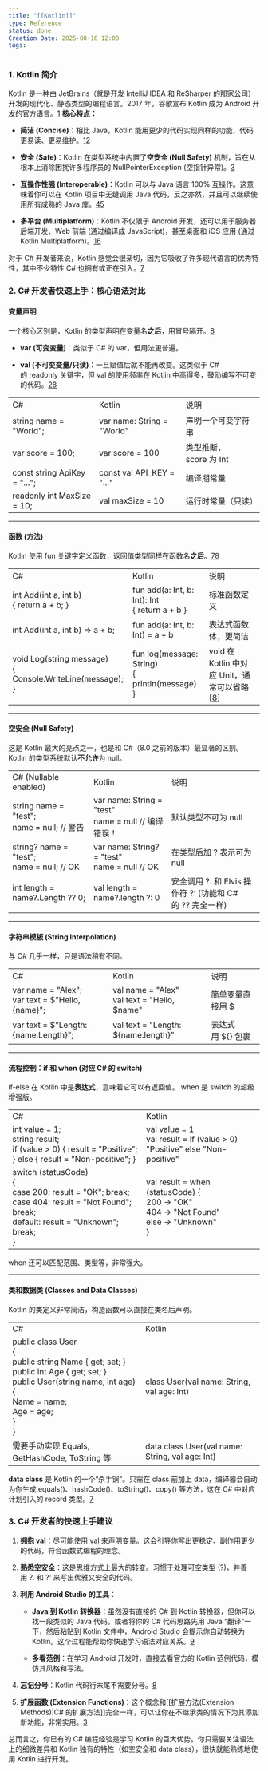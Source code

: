 ```yaml
---
title: "[[Kotlin]]"
type: Reference
status: done
Creation Date: 2025-08-16 12:08
tags:
---
```

### 1. Kotlin 简介

Kotlin 是一种由 JetBrains（就是开发 IntelliJ IDEA 和 ReSharper 的那家公司）开发的现代化、静态类型的编程语言。2017 年，谷歌宣布 Kotlin 成为 Android 开发的官方语言。[1](https://www.google.com/url?sa=E&q=https%3A%2F%2Fvertexaisearch.cloud.google.com%2Fgrounding-api-redirect%2FAUZIYQHapS1gj3OzBRs2Es2qAxA_rDN0xtT0DnSEwLNCbpVSoXwHqiG-RnnOAdLOneG_ywIN3aGGQhXbaRk9FxsMXy1E6lh7FT7elqESHj1yzbd8eYOAZbr_LA5JmtQmuyYz5PXJUJTqw0or1h7CdWdJupRSgUOIz-SmojA%3D) 
**核心特点：**
- **简洁 (Concise)**：相比 Java，Kotlin 能用更少的代码实现同样的功能，代码更易读、更易维护。[1](https://www.google.com/url?sa=E&q=https%3A%2F%2Fvertexaisearch.cloud.google.com%2Fgrounding-api-redirect%2FAUZIYQHapS1gj3OzBRs2Es2qAxA_rDN0xtT0DnSEwLNCbpVSoXwHqiG-RnnOAdLOneG_ywIN3aGGQhXbaRk9FxsMXy1E6lh7FT7elqESHj1yzbd8eYOAZbr_LA5JmtQmuyYz5PXJUJTqw0or1h7CdWdJupRSgUOIz-SmojA%3D)[2](https://www.google.com/url?sa=E&q=https%3A%2F%2Fvertexaisearch.cloud.google.com%2Fgrounding-api-redirect%2FAUZIYQGm_LUjuSdZp4hQY2set0iUJ2sK1ZTzS8dFllOh3X6pYZ2dHjQWL7Qv-W0lYkOqEmlEmImHHAS12rTJ-ySkE3NN68tWwYSU-_m6OqQYQvxLIWjT6iFR7sVbwKWH7v0430-XpOLWyFjDrXcWCcqdteqgsJsxZP2w8Qs3tNFM) 
- **安全 (Safe)**：Kotlin 在类型系统中内置了**空安全 (Null Safety)** 机制，旨在从根本上消除困扰许多程序员的 NullPointerException (空指针异常)。[3](https://www.google.com/url?sa=E&q=https%3A%2F%2Fvertexaisearch.cloud.google.com%2Fgrounding-api-redirect%2FAUZIYQEj88rVAprRVN3LKemWYC80VOL94LjllMyCU-rCrUHYhUG2LcnW7iqw9t_K600XV0-tGVivK1fTTdf1Qrd_cgerlKTTPXvi2HZERO3jQi4er3B58nQLjFI0GxTqjws4_ceaLKvAbjSvFcj9) 
    
- **互操作性强 (Interoperable)**：Kotlin 可以与 Java 语言 100% 互操作。这意味着你可以在 Kotlin 项目中无缝调用 Java 代码，反之亦然，并且可以继续使用所有成熟的 Java 库。[4](https://www.google.com/url?sa=E&q=https%3A%2F%2Fvertexaisearch.cloud.google.com%2Fgrounding-api-redirect%2FAUZIYQGVcdL1ensCXRCN_OY6N42zIVYLmjHpvY9x9IcWFWsjpazKqgREyxv0W2JN-ufFgIJYyC_ZRxj4K-7Pz_qJsZeb6iVMebyg4EXpRLkjbKoVYTisExCdGZnneHKSxsVvUTZwYuZ2Zw%3D%3D)[5](https://www.google.com/url?sa=E&q=https%3A%2F%2Fvertexaisearch.cloud.google.com%2Fgrounding-api-redirect%2FAUZIYQFvuDXNulFFOD5xRUj7YjZs_1clZBvIDKZV1BOb7uNRYGRuuwPHq2BzwHOZFKA3VIdO8xF9NqAMIfuFd-gJst4e6ohuGcjf79q90q3qJfl_ozOYqPGmoRhWDPfMStoWx0luvt6t9dCJxsqzhKIL) 
    
- **多平台 (Multiplatform)**：Kotlin 不仅限于 Android 开发，还可以用于服务器后端开发、Web 前端 (通过编译成 JavaScript)，甚至桌面和 iOS 应用 (通过 Kotlin Multiplatform)。[1](https://www.google.com/url?sa=E&q=https%3A%2F%2Fvertexaisearch.cloud.google.com%2Fgrounding-api-redirect%2FAUZIYQHapS1gj3OzBRs2Es2qAxA_rDN0xtT0DnSEwLNCbpVSoXwHqiG-RnnOAdLOneG_ywIN3aGGQhXbaRk9FxsMXy1E6lh7FT7elqESHj1yzbd8eYOAZbr_LA5JmtQmuyYz5PXJUJTqw0or1h7CdWdJupRSgUOIz-SmojA%3D)[6](https://www.google.com/url?sa=E&q=https%3A%2F%2Fvertexaisearch.cloud.google.com%2Fgrounding-api-redirect%2FAUZIYQGkEDJAPUHJ-RPMcBjELB_8q06qfGzlSodoGFjxKZV2KeqqN2JfBaC8o-KEpujsBLbJdiwAyjwAgToU_cPc-yMBdmULWkasDPg39NM4DEq-eDzy9pU9CshM07nm6xA3xM9AKC5K7pqLmPVbmBwTLfOclyWrKaq92ox3FhDdBplJ5bkFIY1iQVSrGShyms4QyVfvc5uMtQ%3D%3D) 
    

对于 C# 开发者来说，Kotlin 感觉会很亲切，因为它吸收了许多现代语言的优秀特性，其中不少特性 C# 也拥有或正在引入。[7](https://www.google.com/url?sa=E&q=https%3A%2F%2Fvertexaisearch.cloud.google.com%2Fgrounding-api-redirect%2FAUZIYQGNcKJheJ0rgT4YKHy0wHCWPxlM0Kx7VGZbRY_Nms3ontNHcCMpkc832_DsQiGdi5FM6B9kNCaHI9wx8zzwCrFCTqdM2cs4DvPMHR3hxEq6WNM4Lr9PnD5yEGImXayHENT8JFTsfQ%3D%3D) 

### 2. C# 开发者快速上手：核心语法对比
#### **变量声明**

一个核心区别是，Kotlin 的类型声明在变量名**之后**，用冒号隔开。[8](https://www.google.com/url?sa=E&q=https%3A%2F%2Fvertexaisearch.cloud.google.com%2Fgrounding-api-redirect%2FAUZIYQExvIAaI9NTP36Fd0UZg52xfLkbb2nAuIRUTVDP-G1eQNK6tI18T7YvRAjQdBfM_vKboVWQJX667RfvvUn2DpaSC_Ri0VZtXfjwTT1C-uc9DvAni6oE_Ms77P9J5CaELKUICOYgvWmGwsi6up9wQ3MWPLF4pf-AcVO0trN0) 

- **var (可变变量)**：类似于 C# 的 var，但用法更普遍。
    
- **val (不可变变量/只读)**：一旦赋值后就不能再改变。这类似于 C# 的 readonly 关键字，但 val 的使用频率在 Kotlin 中高得多，鼓励编写不可变的代码。[2](https://www.google.com/url?sa=E&q=https%3A%2F%2Fvertexaisearch.cloud.google.com%2Fgrounding-api-redirect%2FAUZIYQGm_LUjuSdZp4hQY2set0iUJ2sK1ZTzS8dFllOh3X6pYZ2dHjQWL7Qv-W0lYkOqEmlEmImHHAS12rTJ-ySkE3NN68tWwYSU-_m6OqQYQvxLIWjT6iFR7sVbwKWH7v0430-XpOLWyFjDrXcWCcqdteqgsJsxZP2w8Qs3tNFM)[8](https://www.google.com/url?sa=E&q=https%3A%2F%2Fvertexaisearch.cloud.google.com%2Fgrounding-api-redirect%2FAUZIYQExvIAaI9NTP36Fd0UZg52xfLkbb2nAuIRUTVDP-G1eQNK6tI18T7YvRAjQdBfM_vKboVWQJX667RfvvUn2DpaSC_Ri0VZtXfjwTT1C-uc9DvAni6oE_Ms77P9J5CaELKUICOYgvWmGwsi6up9wQ3MWPLF4pf-AcVO0trN0) 
    
|   |   |   |
|---|---|---|
|C#|Kotlin|说明|
|string name = "World";|var name: String = "World"|声明一个可变字符串|
|var score = 100;|var score = 100|类型推断，score 为 Int|
|const string ApiKey = "...";|const val API_KEY = "..."|编译期常量|
|readonly int MaxSize = 10;|val maxSize = 10|运行时常量（只读）|

---
#### **函数 (方法)**
Kotlin 使用 fun 关键字定义函数，返回值类型同样在函数名**之后**。[7](https://www.google.com/url?sa=E&q=https%3A%2F%2Fvertexaisearch.cloud.google.com%2Fgrounding-api-redirect%2FAUZIYQGNcKJheJ0rgT4YKHy0wHCWPxlM0Kx7VGZbRY_Nms3ontNHcCMpkc832_DsQiGdi5FM6B9kNCaHI9wx8zzwCrFCTqdM2cs4DvPMHR3hxEq6WNM4Lr9PnD5yEGImXayHENT8JFTsfQ%3D%3D)[8](https://www.google.com/url?sa=E&q=https%3A%2F%2Fvertexaisearch.cloud.google.com%2Fgrounding-api-redirect%2FAUZIYQExvIAaI9NTP36Fd0UZg52xfLkbb2nAuIRUTVDP-G1eQNK6tI18T7YvRAjQdBfM_vKboVWQJX667RfvvUn2DpaSC_Ri0VZtXfjwTT1C-uc9DvAni6oE_Ms77P9J5CaELKUICOYgvWmGwsi6up9wQ3MWPLF4pf-AcVO0trN0) 

|   |   |   |
|---|---|---|
|C#|Kotlin|说明|
|int Add(int a, int b)<br/>{ return a + b; }|fun add(a: Int, b: Int): Int <br/>{ return a + b }|标准函数定义|
|int Add(int a, int b) => a + b;|fun add(a: Int, b: Int) = a + b|表达式函数体，更简洁|
|void Log(string message)<br/>{ Console.WriteLine(message); }|fun log(message: String) <br/>{ println(message) }|void 在 Kotlin 中对应 Unit，通常可以省略[[8](https://www.google.com/url?sa=E&q=https%3A%2F%2Fvertexaisearch.cloud.google.com%2Fgrounding-api-redirect%2FAUZIYQExvIAaI9NTP36Fd0UZg52xfLkbb2nAuIRUTVDP-G1eQNK6tI18T7YvRAjQdBfM_vKboVWQJX667RfvvUn2DpaSC_Ri0VZtXfjwTT1C-uc9DvAni6oE_Ms77P9J5CaELKUICOYgvWmGwsi6up9wQ3MWPLF4pf-AcVO0trN0)]|

---

#### **空安全 (Null Safety)**

这是 Kotlin 最大的亮点之一，也是和 C#（8.0 之前的版本）最显著的区别。Kotlin 的类型系统默认**不允许**为 null。

|   |   |   |
|---|---|---|
|C# (Nullable enabled)|Kotlin|说明|
|string name = "test";<br/>name = null; // 警告|var name: String = "test"<br/>name = null // 编译错误！|默认类型不可为 null|
|string? name = "test";<br/>name = null; // OK|var name: String? = "test"<br/>name = null // OK|在类型后加 ? 表示可为 null|
|int length = name?.Length ?? 0;|val length = name?.length ?: 0|安全调用 ?. 和 Elvis 操作符 ?: (功能和 C# 的 ?? 完全一样)|

---

#### **字符串模板 (String Interpolation)**
与 C# 几乎一样，只是语法稍有不同。

|   |   |   |
|---|---|---|
|C#|Kotlin|说明|
|var name = "Alex"; <br/>var text = $"Hello, {name}";|val name = "Alex" <br/>val text = "Hello, $name"|简单变量直接用 $|
|var text = $"Length: {name.Length}";|val text = "Length: ${name.length}"|表达式用 ${} 包裹|

---

#### **流程控制：if 和 when (对应 C# 的 switch)**

if-else 在 Kotlin 中是**表达式**，意味着它可以有返回值。 when 是 switch 的超级增强版。

|   |   |
|---|---|
|C#|Kotlin|
|int value = 1;<br/>string result;<br/>if (value > 0) { result = "Positive"; } else { result = "Non-positive"; }|val value = 1<br/>val result = if (value > 0) "Positive" else "Non-positive"|
|switch (statusCode)<br/>{<br/>case 200: result = "OK"; break;<br/>case 404: result = "Not Found"; break;<br/>default: result = "Unknown"; break;<br/>}|val result = when (statusCode) {<br/>200 -> "OK"<br/>404 -> "Not Found"<br/>else -> "Unknown"<br/>}|

when 还可以匹配范围、类型等，非常强大。

---

#### **类和数据类 (Classes and Data Classes)**

Kotlin 的类定义非常简洁，构造函数可以直接在类名后声明。

|   |   |
|---|---|
|C#|Kotlin|
|public class User <br/>{<br/>public string Name { get; set; }<br/>public int Age { get; set; }<br/>public User(string name, int age)<br/>{<br/>Name = name;<br/>Age = age;<br/>}<br/>}|class User(val name: String, val age: Int)|
|需要手动实现 Equals, GetHashCode, ToString 等|data class User(val name: String, val age: Int)|

**data class** 是 Kotlin 的一个“杀手锏”。只需在 class 前加上 data，编译器会自动为你生成 equals()、hashCode()、toString()、copy() 等方法，这在 C# 中对应计划引入的 record 类型。[7](https://www.google.com/url?sa=E&q=https%3A%2F%2Fvertexaisearch.cloud.google.com%2Fgrounding-api-redirect%2FAUZIYQGNcKJheJ0rgT4YKHy0wHCWPxlM0Kx7VGZbRY_Nms3ontNHcCMpkc832_DsQiGdi5FM6B9kNCaHI9wx8zzwCrFCTqdM2cs4DvPMHR3hxEq6WNM4Lr9PnD5yEGImXayHENT8JFTsfQ%3D%3D) 

### 3. C# 开发者的快速上手建议

1. **拥抱 val**：尽可能使用 val 来声明变量。这会引导你写出更稳定、副作用更少的代码，符合函数式编程的理念。
    
2. **熟悉空安全**：这是思维方式上最大的转变。习惯于处理可空类型 (?)，并善用 ?. 和 ?: 来写出优雅又安全的代码。
    
3. **利用 Android Studio 的工具**：
    
    - **Java 到 Kotlin 转换器**：虽然没有直接的 C# 到 Kotlin 转换器，但你可以找一段类似的 Java 代码，或者将你的 C# 代码思路先用 Java “翻译”一下，然后粘贴到 Kotlin 文件中，Android Studio 会提示你自动转换为 Kotlin。这个过程能帮助你快速学习语法对应关系。[9](https://www.google.com/url?sa=E&q=https%3A%2F%2Fvertexaisearch.cloud.google.com%2Fgrounding-api-redirect%2FAUZIYQF-pY3ohGwUeV0JuhrMny7OwHu-J6en9kKSsRuAm3LfeoeBj_XlJxei_BvuNLA6B6AsE8iIq_qMXKT548utl_RH9Wleh0mbFwFIur9txDeg0fv8Zrcs4KFuBRUrSDAbngs9uOo-Irq7_NaF2tgO7-kEqHrZNSDnbEZXUHEK5uZhcRfgVXH2Eh9VSwXPxl8kZV_ns5dwMt1bHQ%3D%3D) 
        
    - **多看范例**：在学习 Android 开发时，直接去看官方的 Kotlin 范例代码，模仿其风格和写法。
        
4. **忘记分号**：Kotlin 代码行末尾不需要分号。[8](https://www.google.com/url?sa=E&q=https%3A%2F%2Fvertexaisearch.cloud.google.com%2Fgrounding-api-redirect%2FAUZIYQExvIAaI9NTP36Fd0UZg52xfLkbb2nAuIRUTVDP-G1eQNK6tI18T7YvRAjQdBfM_vKboVWQJX667RfvvUn2DpaSC_Ri0VZtXfjwTT1C-uc9DvAni6oE_Ms77P9J5CaELKUICOYgvWmGwsi6up9wQ3MWPLF4pf-AcVO0trN0) 
    
5. **扩展函数 (Extension Functions)**：这个概念和[[扩展方法(Extension Methods)|C# 的扩展方法]]完全一样，可以让你在不继承类的情况下为其添加新功能，非常实用。[3](https://www.google.com/url?sa=E&q=https%3A%2F%2Fvertexaisearch.cloud.google.com%2Fgrounding-api-redirect%2FAUZIYQEj88rVAprRVN3LKemWYC80VOL94LjllMyCU-rCrUHYhUG2LcnW7iqw9t_K600XV0-tGVivK1fTTdf1Qrd_cgerlKTTPXvi2HZERO3jQi4er3B58nQLjFI0GxTqjws4_ceaLKvAbjSvFcj9) 
    
总而言之，你已有的 C# 编程经验是学习 Kotlin 的巨大优势。你只需要关注语法上的细微差异和 Kotlin 独有的特性（如空安全和 data class），很快就能熟练地使用 Kotlin 进行开发。